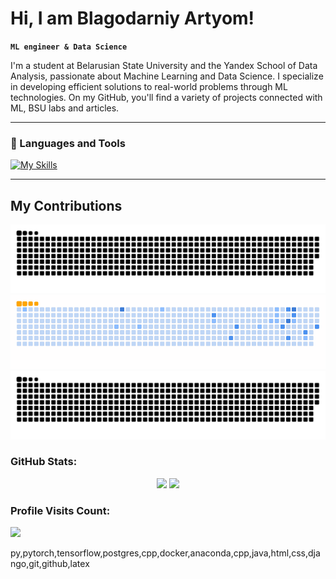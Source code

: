 # Hi, I am Blagodarniy Artyom!

**`ML engineer & Data Science`**

I'm a student at Belarusian State University and the Yandex School of Data Analysis, passionate about Machine Learning and Data Science. I specialize in developing efficient solutions to real-world problems through ML technologies. On my GitHub, you'll find a variety of projects connected with ML, BSU labs and articles.

---

### 🧰 Languages and Tools

[![My Skills](https://skillicons.dev/icons?i=py,pytorch,tensorflow,postgres,cpp,docker,anaconda,cpp,java,html,css,django,git,github,latex)](https://skillicons.dev)

---

## My Contributions

![snake gif](https://github.com/Temablag/Temablag/blob/output/github-snake-dark.svg)
![snake gif](https://github.com/Temablag/Temablag/blob/output/ocean.gif)
![snake gif](https://github.com/Temablag/Temablag/blob/output/github-snake.svg)

<h3>GitHub Stats:</h3>

<div align="center" style="diplay: flex;">
  <img src="https://github-readme-stats.vercel.app/api?username=Temablag&show_icons=true&theme=radical" style="height: 150px;">
  <img src="https://github-readme-stats.vercel.app/api/top-langs/?username=Temablag&layout=compact&theme=radical" style="height: 150px;">
</div>

<h3>Profile Visits Count:</h3>
<div>
  <img src="https://profile-counter.glitch.me/Temablag/count.svg">
</div>

py,pytorch,tensorflow,postgres,cpp,docker,anaconda,cpp,java,html,css,django,git,github,latex

